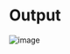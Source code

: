 # Output 

![image](https://github.com/user-attachments/assets/bd91246e-e8ef-4031-ad4e-1bdb5dd5f030)
